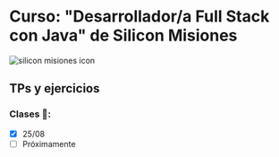 # Curso: "Desarrollador/a Full Stack con Java" de Silicon Misiones
![silicon misiones icon](https://user-images.githubusercontent.com/83146564/131190074-301122af-e1b1-4c35-8f6d-6df9e14bface.png)

## TPs y ejercicios

### Clases 📝:
 - [x] 25/08
 - [ ] Próximamente
